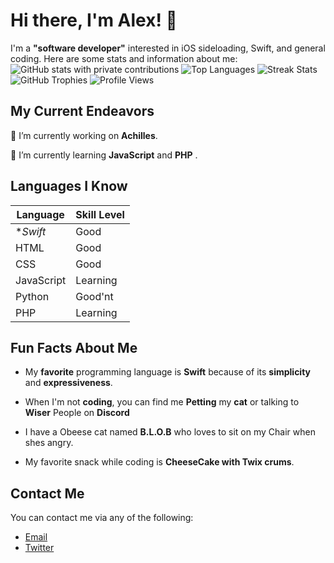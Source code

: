 # Hi there, I'm Alex! 👋

I'm a **"software developer"** interested in iOS sideloading, Swift, and general coding. Here are some stats and information about me:
![GitHub stats with private contributions](https://github-readme-stats.vercel.app/api?username=Alexspaces&show_icons=true&count_private=true&theme=radical)
![Top Languages](https://github-readme-stats.vercel.app/api/top-langs/?username=Alexspaces&layout=compact&theme=radical)
![Streak Stats](https://github-readme-streak-stats.herokuapp.com/?user=Alexspaces&theme=radical)
![GitHub Trophies](https://github-profile-trophy.vercel.app/?username=Alexspaces&theme=onedark)
![Profile Views](https://komarev.com/ghpvc/?username=Alexspaces&color=blueviolet)


## My Current Endeavors

🔭 I’m currently working on **Achilles**.

🌱 I’m currently learning **JavaScript** and **PHP** .

## Languages I Know

| Language   | Skill Level |
| ---------- | ----------- |
| **Swift*   | Good        |
| HTML       | Good        |
| CSS        | Good        |
| JavaScript | Learning    |
| Python     | Good'nt     |
| PHP        | Learning    |

## Fun Facts About Me

- My **favorite** programming language is **Swift** because of its **simplicity** and **expressiveness**.

- When I'm not **coding**, you can find me **Petting** my **cat** or talking to **Wiser** People on **Discord** 

- I have a Obeese cat named **B.L.O.B** who loves to sit on my Chair when shes angry.

- My favorite snack while coding is **CheeseCake with Twix crums**.

## Contact Me

You can contact me via any of the following:

- [Email](mailto:me@alexspac.es)
- [Twitter](https://twitter.com/aIexspaces)

